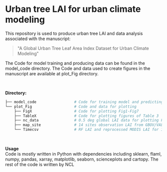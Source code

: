 # Urban tree LAI for urban climate modeling 

This repository is used to produce urban tree LAI and data analysis associated with the manuscript:
> "A Global Urban Tree Leaf Area Index Dataset for Urban Climate Modeling"

The Code for model training and producing data can be found in the model_code directory.
The Code and data used to create figures in the manuscript are available at plot_Fig directory.

<br>

**Directory:**
```bash
├── model_code                 # Code for training model and predicting LAI       
└── plot_Fig                   # Code and data for plotting 
    ├── FigX                   # Code for plotting Fig1-Fig7
    ├── TableX                 # Code for plotting figures of Table 3
    ├── nc_data                # 0.5 deg global LAI data for plotting Fig 5/6/7
    ├── map_site               # 14 sites observation LAI from GBOV/VALERI/Boston University
    └── Timecsv                # RF LAI and reprocessed MODIS LAI for 14 sites
```
<br>

**Usage**
<br>
Code is mostly written in Python with dependencies including sklearn, flaml, numpy, pandas, xarray, matplotlib, seaborn, scienceplots and cartopy. The rest of the code is written by NCL
